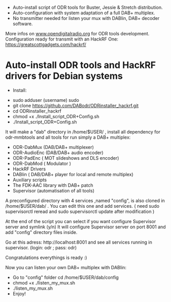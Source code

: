 * Auto-install script of ODR tools for Buster, Jessie & Stretch distribution.
* Auto-configuration with system adaptation of a full DAB+ multiplex.                   
* No transmitter needed for listen your mux with DABlin, DAB+ decoder software.

 More infos on www.opendigitalradio.org for ODR tools development.               
 Configuration ready for transmit with an HackRF One: https://greatscottgadgets.com/hackrf/

# Auto-install ODR tools and HackRF drivers for Debian systems


  * Install:

- sudo adduser (username) sudo 
- git clone https://github.com/DABodr/ODRinstaller_hackrf.git
- cd ODRinstaller_hackrf
- chmod +x ./Install_script_ODR+Config.sh
- ./Install_script_ODR+Config.sh 

It will make a "dab" directory in /home/$USER/ , install all dependency for odr-mmbtools and all tools for run simply a DAB+ multiplex:
   *   ODR-DabMux (DAB/DAB+ multiplexer) 
   *   ODR-AudioEnc (DAB/DAB+ audio encoder)
   *   ODR-PadEnc ( MOT slideshows and DLS encoder)
   *   ODR-DabMod ( Modulator ) 
   *   HackRF Drivers
   *   DABlin ( DAB/DAB+ player for local and remote multiplex)
   *   Auxiliary scripts
   *   The FDK-AAC library with DAB+ patch
   *   Supervisor (automatisation of all tools)

A preconfigured directory with 4 services ,named "config", is also cloned in /home/$USER/dab/ .
You can edit this one and add services. ( need sudo supervisorctl reread and sudo supervisorctl update after modification )

At the end of the script you can select if you want configure Supervisor server and symlink (y/n)
It will configure Supervisor server on port 8001 and add "config" directory files inside.

Go at this adress: http://localhost:8001 and see all services running in supervisor. (login: odr ; pass: odr)

Congratulations everythings is ready :) 

Now you can listen your own DAB+ multiplex with DABlin:

 - Go to "config" folder cd /home/$USER/dab/config 
 - chmod +x ./listen_my_mux.sh
 - ./listen_my_mux.sh
 - Enjoy!
